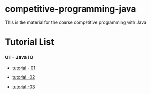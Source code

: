 # competitive-programming-java
This is the material for the course competitive programming with Java

# Tutorial List

### 01 - Java IO

  * [tutorial - 01](https://javameweb.wordpress.com/2017/06/10/competitive-programming-with-java-io)

  * [tutorial -02](https://javameweb.wordpress.com/2017/06/12/competitive-programming-with-java-collections-01)

  * [tutorial -03](https://javameweb.wordpress.com/2017/06/15/competitive-programming-with-java-collections-02/)